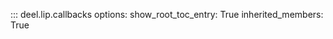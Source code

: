 ::: deel.lip.callbacks
    options:
        show_root_toc_entry: True
        inherited_members: True
